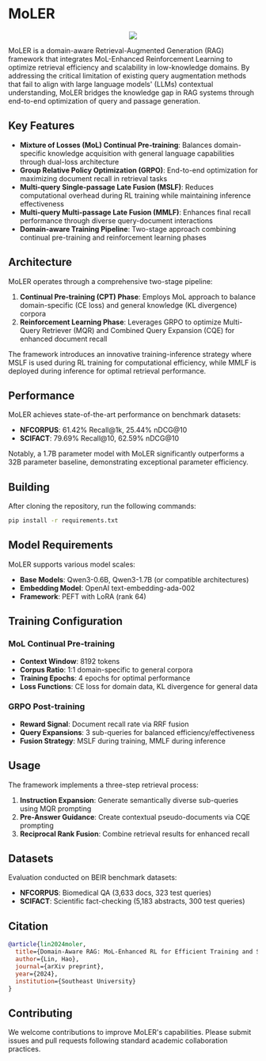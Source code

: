 # MoLER

<p align="center">
  <img src="./figure/framework.pdf"/>
</p>

MoLER is a domain-aware Retrieval-Augmented Generation (RAG) framework that integrates MoL-Enhanced Reinforcement Learning to optimize retrieval efficiency and scalability in low-knowledge domains. By addressing the critical limitation of existing query augmentation methods that fail to align with large language models' (LLMs) contextual understanding, MoLER bridges the knowledge gap in RAG systems through end-to-end optimization of query and passage generation.

## Key Features

- **Mixture of Losses (MoL) Continual Pre-training**: Balances domain-specific knowledge acquisition with general language capabilities through dual-loss architecture
- **Group Relative Policy Optimization (GRPO)**: End-to-end optimization for maximizing document recall in retrieval tasks
- **Multi-query Single-passage Late Fusion (MSLF)**: Reduces computational overhead during RL training while maintaining inference effectiveness
- **Multi-query Multi-passage Late Fusion (MMLF)**: Enhances final recall performance through diverse query-document interactions
- **Domain-aware Training Pipeline**: Two-stage approach combining continual pre-training and reinforcement learning phases

## Architecture

MoLER operates through a comprehensive two-stage pipeline:

1. **Continual Pre-training (CPT) Phase**: Employs MoL approach to balance domain-specific (CE loss) and general knowledge (KL divergence) corpora
2. **Reinforcement Learning Phase**: Leverages GRPO to optimize Multi-Query Retriever (MQR) and Combined Query Expansion (CQE) for enhanced document recall

The framework introduces an innovative training-inference strategy where MSLF is used during RL training for computational efficiency, while MMLF is deployed during inference for optimal retrieval performance.

## Performance

MoLER achieves state-of-the-art performance on benchmark datasets:

- **NFCORPUS**: 61.42% Recall@1k, 25.44% nDCG@10
- **SCIFACT**: 79.69% Recall@10, 62.59% nDCG@10

Notably, a 1.7B parameter model with MoLER significantly outperforms a 32B parameter baseline, demonstrating exceptional parameter efficiency.

## Building

After cloning the repository, run the following commands:

```bash
pip install -r requirements.txt
```

## Model Requirements

MoLER supports various model scales:
- **Base Models**: Qwen3-0.6B, Qwen3-1.7B (or compatible architectures)
- **Embedding Model**: OpenAI text-embedding-ada-002
- **Framework**: PEFT with LoRA (rank 64)

## Training Configuration

### MoL Continual Pre-training
- **Context Window**: 8192 tokens
- **Corpus Ratio**: 1:1 domain-specific to general corpora
- **Training Epochs**: 4 epochs for optimal performance
- **Loss Functions**: CE loss for domain data, KL divergence for general data

### GRPO Post-training
- **Reward Signal**: Document recall rate via RRF fusion
- **Query Expansions**: 3 sub-queries for balanced efficiency/effectiveness
- **Fusion Strategy**: MSLF during training, MMLF during inference

## Usage

The framework implements a three-step retrieval process:

1. **Instruction Expansion**: Generate semantically diverse sub-queries using MQR prompting
2. **Pre-Answer Guidance**: Create contextual pseudo-documents via CQE prompting
3. **Reciprocal Rank Fusion**: Combine retrieval results for enhanced recall

## Datasets

Evaluation conducted on BEIR benchmark datasets:
- **NFCORPUS**: Biomedical QA (3,633 docs, 323 test queries)
- **SCIFACT**: Scientific fact-checking (5,183 abstracts, 300 test queries)

## Citation

```bibtex
@article{lin2024moler,
  title={Domain-Aware RAG: MoL-Enhanced RL for Efficient Training and Scalable Retrieval},
  author={Lin, Hao},
  journal={arXiv preprint},
  year={2024},
  institution={Southeast University}
}
```

## Contributing

We welcome contributions to improve MoLER's capabilities. Please submit issues and pull requests following standard academic collaboration practices.